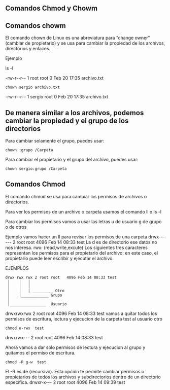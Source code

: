 ## Comandos Chmod y Chowm

## Comandos chowm
El comando chown de Linux es una abreviatura para “change owner” (cambiar de propietario)
y se usa para cambiar la propiedad de los archivos, directorios y enlaces.

Ejemplo

ls -l

-rw-r--r-- 1 root root 0 Feb 20 17:35 archivo.txt

```tsql
chown sergio archivo.txt
```

-rw-r--r-- 1 sergio root 0 Feb 20 17:35 archivo.txt


## De manera similar a los archivos, podemos cambiar la propiedad y el grupo de los directorios
Para cambiar solamente el grupo, puedes usar:
```tsql
chown :grupo /Carpeta
```

Para cambiar el propietario y el grupo del archivo, puedes usar:
```tsql
chown sergio:grupo /Carpeta
```

## Comandos Chmod
El comando chmod se usa para cambiar los permisos de archivos o directorios.

Para ver los permisos de un archivo o carpeta usamos el comando ll o ls -l

Para cambiar los permisos vamos a usar las letras
u de usuario
g de grupo 
o de otros

Ejemplo vamos hacer un ll para revisar los permisos de una carpeta
drwx------ 2 root root   4096 Feb 14 08:33 test
La d es de directorio ese datos no nos interesa.
rwx: (read,write,excute) Los siguientes tres caracteres representan los permisos para el propietario del archivo: en este caso, el propietario puede leer escribir y ejecutar el archivo.

EJEMPLOS

```tsql
drwx rwx rwx 2 root root   4096 Feb 14 08:33 test
 │    │   │
 │    │   │
 │    │   | _________ Otro
 │    |____________ Grupo
 │ 
 │________________  Usuario
```
drwxrwxrwx 2 root root   4096 Feb 14 08:33 test
vamos a quitar todos los permisos de escritura, lectura y ejecucion de la carpeta test al usuario otro
```tsql
chmod o-rwx  test
```
drwxrwx--- 2 root root   4096 Feb 14 08:33 test

Ahora vamos a dar solo permisos de lectura y ejecucion al grupo y quitamos el permiso de escritura.
```tsql
chmod -R g-w  test
```
El -R es de (recursivo). Esta opción te permite cambiar permisos o propietarios de todos los archivos y subdirectorios dentro de un directorio específica.
drwxr-x--- 2 root root   4096 Feb 14 09:39 test



